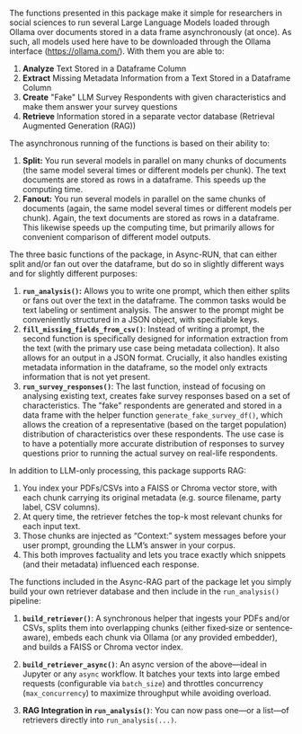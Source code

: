 
The functions presented in this package make it simple for researchers in social sciences to run several Large Language Models loaded through Ollama over documents stored in a data frame asynchronously (at once). As such, all models used here have to be downloaded through the Ollama interface (https://ollama.com/). With them you are able to:

1. **Analyze** Text Stored in a Dataframe Column
2. **Extract** Missing Metadata Information from a Text Stored in a Dataframe Column
3. **Create** "Fake" LLM Survey Respondents with given characteristics and make them answer your survey questions
4. **Retrieve** Information stored in a separate vector database (Retrieval Augmented Generation (RAG))

The asynchronous running of the functions is based on their ability to:

1. **Split:** You run several models in parallel on many chunks of documents (the same model several times or different models per chunk). The text documents are stored as rows in a dataframe. This speeds up the computing time.
2. **Fanout:** You run several models in parallel on the same chunks of documents (again, the same model several times or different models per chunk). Again, the text documents are stored as rows in a dataframe. This likewise speeds up the computing time, but primarily allows for convenient comparison of different model outputs.

The three basic functions of the package, in Async-RUN, that can either split and/or fan out over the dataframe, but do so in slightly different ways and for slightly different purposes:
1. **`run_analysis()`:** Allows you to write one prompt, which then either splits or fans out over the text in the dataframe. The common tasks would be text labeling or sentiment analysis. The answer to the prompt might be conveniently structured in a JSON object, with specifiable keys.
2. **`fill_missing_fields_from_csv()`**: Instead of writing a prompt, the second function is specifically designed for information extraction from the text (with the primary use case being metadata collection). It also allows for an output in a JSON format. Crucially, it also handles existing metadata information in the dataframe, so the model only extracts information that is not yet present. 
3. **`run_survey_responses()`**: The last function, instead of focusing on analysing existing text, creates fake survey responses based on a set of characteristics. The "fake" respondents are generated and stored in a data frame with the helper function `generate_fake_survey_df()`, which allows the creation of a representative (based on the target population) distribution of characteristics over these respondents. The use case is to have a potentially more accurate distribution of responses to survey questions prior to running the actual survey on real-life respondents. 

In addition to LLM-only processing, this package supports RAG:
1. You index your PDFs/CSVs into a FAISS or Chroma vector store, with each chunk carrying its original metadata (e.g. source filename, party label, CSV columns).
2. At query time, the retriever fetches the top-k most relevant chunks for each input text.
3. Those chunks are injected as “Context:” system messages before your user prompt, grounding the LLM’s answer in your corpus.
4. This both improves factuality and lets you trace exactly which snippets (and their metadata) influenced each response.

The functions included in the Async-RAG part of the package let you simply build your own retriever database and then include in the `run_analysis()` pipeline:
1. **`build_retriever()`**: A synchronous helper that ingests your PDFs and/or CSVs, splits them into overlapping chunks (either fixed‐size or sentence‐aware), embeds each chunk via Ollama (or any provided embedder), and builds a FAISS or Chroma vector index.

2. **`build_retriever_async()`**: An async version of the above—ideal in Jupyter or any `async` workflow.  It batches your texts into large embed requests (configurable via `batch_size`) and throttles concurrency (`max_concurrency`) to maximize throughput while avoiding overload.

3. **RAG Integration in `run_analysis()`**:  You can now pass one—or a list—of retrievers directly into `run_analysis(...)`. 

